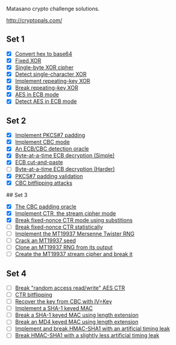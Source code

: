Matasano crypto challenge solutions.

http://cryptopals.com/

## Set 1

  - [X] [Convert hex to base64](http://cryptopals.com/sets/1/challenges/1/)
  - [X] [Fixed XOR](http://cryptopals.com/sets/1/challenges/2/)
  - [X] [Single-byte XOR cipher](http://cryptopals.com/sets/1/challenges/3/)
  - [X] [Detect single-character XOR](http://cryptopals.com/sets/1/challenges/4/)
  - [X] [Implement repeating-key XOR](http://cryptopals.com/sets/1/challenges/5/)
  - [X] [Break repeating-key XOR](http://cryptopals.com/sets/1/challenges/6/)
  - [X] [AES in ECB mode](http://cryptopals.com/sets/1/challenges/7/)
  - [X] [Detect AES in ECB mode](http://cryptopals.com/sets/1/challenges/8/)

## Set 2

  - [X] [Implement PKCS#7 padding](http://cryptopals.com/sets/2/challenges/9/)
  - [X] [Implement CBC mode](http://cryptopals.com/sets/2/challenges/10/)
  - [X] [An ECB/CBC detection oracle](http://cryptopals.com/sets/2/challenges/11/)
  - [X] [Byte-at-a-time ECB decryption (Simple)](http://cryptopals.com/sets/2/challenges/12/)
  - [X] [ECB cut-and-paste](http://cryptopals.com/sets/2/challenges/13/)
  - [ ] [Byte-at-a-time ECB decryption (Harder)](http://cryptopals.com/sets/2/challenges/14/)
  - [X] [PKCS#7 padding validation](http://cryptopals.com/sets/2/challenges/15/)
  - [X] [CBC bitflipping attacks](http://cryptopals.com/sets/2/challenges/16/)

## Set 3

  - [X] [The CBC padding oracle](http://cryptopals.com/sets/3/challenges/17/)
  - [X] [Implement CTR, the stream cipher mode](http://cryptopals.com/sets/3/challenges/18/)
  - [X] [Break fixed-nonce CTR mode using substitions](http://cryptopals.com/sets/3/challenges/19/)
  - [ ] [Break fixed-nonce CTR statistically](http://cryptopals.com/sets/3/challenges/20/)
  - [ ] [Implement the MT19937 Mersenne Twister RNG](http://cryptopals.com/sets/3/challenges/21/)
  - [ ] [Crack an MT19937 seed](http://cryptopals.com/sets/3/challenges/22/)
  - [ ] [Clone an MT19937 RNG from its output](http://cryptopals.com/sets/3/challenges/23/)
  - [ ] [Create the MT19937 stream cipher and break it](http://cryptopals.com/sets/3/challenges/24/)

## Set 4

  - [ ] [Break "random access read/write" AES CTR](http://cryptopals.com/sets/4/challenges/25/)
  - [ ] [CTR bitflipping](http://cryptopals.com/sets/4/challenges/26/)
  - [ ] [Recover the key from CBC with IV=Key](http://cryptopals.com/sets/4/challenges/27/)
  - [ ] [Implement a SHA-1 keyed MAC](http://cryptopals.com/sets/4/challenges/28/)
  - [ ] [Break a SHA-1 keyed MAC using length extension](http://cryptopals.com/sets/4/challenges/29/)
  - [ ] [Break an MD4 keyed MAC using length extension](http://cryptopals.com/sets/4/challenges/30/)
  - [ ] [Implement and break HMAC-SHA1 with an artificial timing leak](http://cryptopals.com/sets/4/challenges/31/)
  - [ ] [Break HMAC-SHA1 with a slightly less artificial timing leak](http://cryptopals.com/sets/4/challenges/32/)
